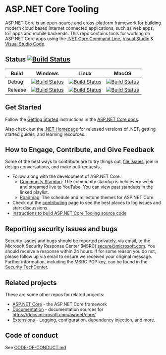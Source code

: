 ASP.NET Core Tooling
====================

ASP.NET Core is an open-source and cross-platform framework for building modern cloud based internet connected applications, such as web apps, IoT apps and mobile backends.
This repo contains tools for working on ASP.NET Core apps using the [.NET Core Command Line](https://github.com/dotnet/cli), [Visual Studio](https://visualstudio.com) & [Visual Studio Code](https://code.visualstudio.com/).

## Status   [![Build Status](https://dev.azure.com/dnceng/public/_apis/build/status/dotnet/aspnetcore-tooling/aspnetcore-tooling-ci?branchName=main)](https://dev.azure.com/dnceng/public/_build/latest?definitionId=264&branchName=main)

|Build|Windows|Linux|MacOS|
|-----|-------|-----|-----|
|Debug|[![Build Status](https://dev.azure.com/dnceng/public/_apis/build/status/dotnet/aspnetcore-tooling/aspnetcore-tooling-ci?branchName=main&jobName=Windows&configuration=Windows%20debug)](https://dev.azure.com/dnceng/public/_build/latest?definitionId=264&branchName=main)|[![Build Status](https://dev.azure.com/dnceng/public/_apis/build/status/dotnet/aspnetcore-tooling/aspnetcore-tooling-ci?branchName=main&jobName=Linux&configuration=Linux%20debug)](https://dev.azure.com/dnceng/public/_build/latest?definitionId=264&branchName=main)|[![Build Status](https://dev.azure.com/dnceng/public/_apis/build/status/dotnet/aspnetcore-tooling/aspnetcore-tooling-ci?branchName=main&jobName=macOS&configuration=macOS%20debug)](https://dev.azure.com/dnceng/public/_build/latest?definitionId=264&branchName=main)|
|Release|[![Build Status](https://dev.azure.com/dnceng/public/_apis/build/status/dotnet/aspnetcore-tooling/aspnetcore-tooling-ci?branchName=main&jobName=Windows&configuration=Windows%20release)](https://dev.azure.com/dnceng/public/_build/latest?definitionId=264&branchName=main)|[![Build Status](https://dev.azure.com/dnceng/public/_apis/build/status/dotnet/aspnetcore-tooling/aspnetcore-tooling-ci?branchName=main&jobName=Linux&configuration=Linux%20release)](https://dev.azure.com/dnceng/public/_build/latest?definitionId=264&branchName=main)|[![Build Status](https://dev.azure.com/dnceng/public/_apis/build/status/dotnet/aspnetcore-tooling/aspnetcore-tooling-ci?branchName=main&jobName=macOS&configuration=macOS%20release)](https://dev.azure.com/dnceng/public/_build/latest?definitionId=264&branchName=main)|

## Get Started

Follow the [Getting Started](https://docs.microsoft.com/aspnet/core/getting-started) instructions in the [ASP.NET Core docs](https://docs.microsoft.com/aspnet/index).

Also check out the [.NET Homepage](https://www.microsoft.com/net) for released versions of .NET, getting started guides, and learning resources.

## How to Engage, Contribute, and Give Feedback

Some of the best ways to contribute are to try things out, [file issues](https://github.com/dotnet/aspnetcore-tooling/issues), join in design conversations,
and make pull-requests.

* Follow along with the development of ASP.NET Core:
    * [Community Standup](http://live.asp.net): The community standup is held every week and streamed live to YouTube. You can view past standups in the linked playlist.
    * [Roadmap](https://github.com/dotnet/aspnetcore/wiki/Roadmap): The schedule and milestone themes for ASP.NET Core.
* Check out the [contributing](CONTRIBUTING.md) page to see the best places to log issues and start discussions.
* [Instructions to build ASP.NET Core Tooling source code](https://github.com/dotnet/aspnetcore-tooling/blob/main/docs/contributing/BuildFromSource.md)

## Reporting security issues and bugs

Security issues and bugs should be reported privately, via email, to the Microsoft Security Response Center (MSRC)  secure@microsoft.com. You should receive a response within 24 hours. If for some reason you do not, please follow up via email to ensure we received your original message. Further information, including the MSRC PGP key, can be found in the [Security TechCenter](https://technet.microsoft.com/en-us/security/ff852094.aspx).

## Related projects

These are some other repos for related projects:

* [ASP.NET Core](https://github.com/dotnet/aspnetcore) - the ASP.NET Core framework
* [Documentation](https://github.com/aspnet/Docs) - documentation sources for https://docs.microsoft.com/aspnet/core/
* [Extensions](https://github.com/dotnet/extensions) - Logging, configuration, dependency injection, and more.

## Code of conduct

See [CODE-OF-CONDUCT.md](./CODE-OF-CONDUCT.md)
